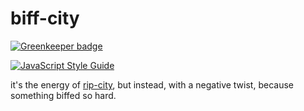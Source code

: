 # biff-city

[![Greenkeeper badge](https://badges.greenkeeper.io/cdaringe/biff-city.svg)](https://greenkeeper.io/)

[![JavaScript Style Guide](https://img.shields.io/badge/code_style-standard-brightgreen.svg)](https://standardjs.com)

it's the energy of [rip-city](https://en.wikipedia.org/wiki/Nicknames_of_Portland,_Oregon#Rip_City), but instead, with a negative twist, because something biffed so hard.

